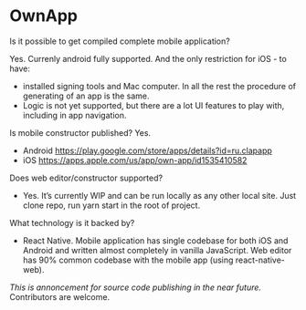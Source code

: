 # OwnApp
Is it possible to get compiled complete mobile application?

Yes. Currenly android fully supported. And the only restriction for iOS - to have:
-	installed signing tools and Mac computer. In all the rest the procedure of generating of an app is the same.
-	Logic is not yet supported, but there are a lot UI features to play with, including in app navigation.

Is mobile constructor published?
Yes.
-	Android https://play.google.com/store/apps/details?id=ru.clapapp
-	iOS https://apps.apple.com/us/app/own-app/id1535410582
	
Does web editor/constructor supported?
-	Yes. It’s currently WIP and can be run locally as any other local site. Just clone repo, run yarn start in the root of project.
	
What technology is it backed by?
-	React Native. Mobile application has single codebase for both iOS and Android and written almost completely in vanilla JavaScript. Web editor has 90% common codebase with the mobile app (using react-native-web).

*This is annoncement for source code publishing in the near future.*
Contributors are welcome.
